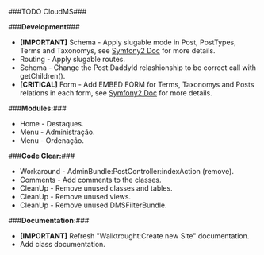 ###TODO CloudMS###

###**Development**###
  - **[IMPORTANT]** Schema - Apply slugable mode in Post, PostTypes, Terms and Taxonomys, see [Symfony2 Doc](http://symfony.com/doc/current/cookbook/doctrine/common_extensions.html) for more details.
  - Routing - Apply slugable routes.
  - Schema - Change the Post:DaddyId relashionship to be correct call with getChildren().
  - **[CRITICAL]** Form - Add EMBED FORM for Terms, Taxonomys and Posts relations in each form, see [Symfony2 Doc](http://symfony.com/doc/2.0/cookbook/form/form_collections.html) for more details.

###**Modules:**###
  - Home - Destaques.
  - Menu - Administração.
  - Menu - Ordenação.

###**Code Clear:**###
  - Workaround - AdminBundle:PostController:indexAction (remove).
  - Comments - Add comments to the classes.
  - CleanUp - Remove unused classes and tables.
  - CleanUp - Remove unused views.
  - CleanUp - Remove unused DMSFilterBundle.

###**Documentation:**###
  - **[IMPORTANT]** Refresh "Walktrought:Create new Site" documentation.
  - Add class documentation.

